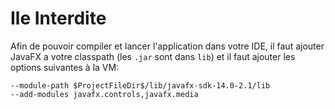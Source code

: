 # Ile Interdite

Afin de pouvoir compiler et lancer l'application dans votre IDE, il faut ajouter JavaFX a votre
classpath (les `.jar` sont dans `lib`) et il faut ajouter les options suivantes à la VM:

```shell script
--module-path $ProjectFileDir$/lib/javafx-sdk-14.0-2.1/lib
--add-modules javafx.controls,javafx.media
```
